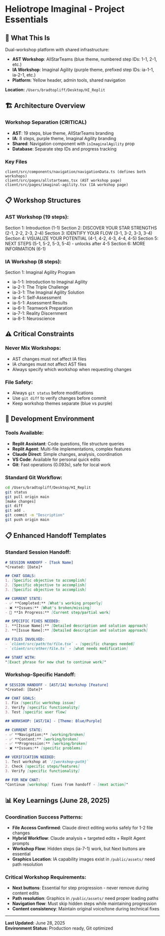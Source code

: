 # Heliotrope Imaginal - Project Essentials

## 🎯 What This Is
Dual-workshop platform with shared infrastructure:
- **AST Workshop**: AllStarTeams (blue theme, numbered step IDs: 1-1, 2-1, etc.)
- **IA Workshop**: Imaginal Agility (purple theme, prefixed step IDs: ia-1-1, ia-2-1, etc.)
- **Platform**: Yellow header, admin tools, shared navigation

**Location:** `/Users/bradtopliff/Desktop/HI_Replit`

## 🏗️ Architecture Overview

### **Workshop Separation (CRITICAL)**
- **AST**: 19 steps, blue theme, AllStarTeams branding
- **IA**: 8 steps, purple theme, Imaginal Agility branding
- **Shared**: Navigation component with `isImaginalAgility` prop
- **Database**: Separate step IDs and progress tracking

### **Key Files**
```
client/src/components/navigation/navigationData.ts (defines both workshops)
client/src/pages/allstarteams.tsx (AST workshop page)
client/src/pages/imaginal-agility.tsx (IA workshop page)
```

## 📋 Workshop Structures

### **AST Workshop (19 steps):**
Section 1: Introduction (1-1)
Section 2: DISCOVER YOUR STAR STRENGTHS (2-1, 2-2, 2-3, 2-4)
Section 3: IDENTIFY YOUR FLOW (3-1, 3-2, 3-3, 3-4)
Section 4: VISUALIZE YOUR POTENTIAL (4-1, 4-2, 4-3, 4-4, 4-5)
Section 5: NEXT STEPS (5-1, 5-2, 5-3, 5-4) - unlocks after 4-5
Section 6: MORE INFORMATION (6-1)

### **IA Workshop (8 steps):**
Section 1: Imaginal Agility Program
- ia-1-1: Introduction to Imaginal Agility
- ia-2-1: The Triple Challenge  
- ia-3-1: The Imaginal Agility Solution
- ia-4-1: Self-Assessment
- ia-5-1: Assessment Results
- ia-6-1: Teamwork Preparation
- ia-7-1: Reality Discernment
- ia-8-1: Neuroscience

## ⚠️ Critical Constraints

### **Never Mix Workshops:**
- AST changes must not affect IA files
- IA changes must not affect AST files
- Always specify which workshop when requesting changes

### **File Safety:**
- Always `git status` before modifications
- Use `git diff` to verify changes before commit
- Keep workshop themes separate (blue vs purple)

## 🔧 Development Environment

### **Tools Available:**
- **Replit Assistant**: Code questions, file structure queries
- **Replit Agent**: Multi-file implementations, complex features
- **Claude Direct**: Simple changes, analysis, coordination
- **VS Code**: Available for personal quick edits
- **Git**: Fast operations (0.093s), safe for local work

### **Standard Git Workflow:**
```bash
cd /Users/bradtopliff/Desktop/HI_Replit
git status
git pull origin main
[make changes]
git diff
git add .
git commit -m "Description"
git push origin main
```

## 📋 **Enhanced Handoff Templates**

### **Standard Session Handoff:**
```markdown
# SESSION HANDOFF - [Task Name]
*Created: [Date]*

## CHAT GOALS:
1. [Specific objective to accomplish]
2. [Specific objective to accomplish] 
3. [Specific objective to accomplish]

## CURRENT STATE:
- ✅ **Completed:** [What's working properly]
- ❌ **Issues:** [What's broken/missing]
- 🔄 **In Progress:** [Current step/partial work]

## SPECIFIC FIXES NEEDED:
1. **[Issue Name]:** [Detailed description and solution approach]
2. **[Issue Name]:** [Detailed description and solution approach]

## FILES INVOLVED:
- `client/src/path/to/file.tsx` - [specific changes needed]
- `client/src/other/file.ts` - [what needs modification]

## START WITH:
"[Exact phrase for new chat to continue work]"
```

### **Workshop-Specific Handoff:**
```markdown
# SESSION HANDOFF - [AST/IA] Workshop [Feature]
*Created: [Date]*

## CHAT GOALS:
1. Fix [specific workshop issue]
2. Verify [specific functionality] 
3. Test [specific user flow]

## WORKSHOP: [AST/IA] - [Theme: Blue/Purple]

## CURRENT STATE:
- ✅ **Navigation:** [working/broken]
- ✅ **Content:** [working/broken]
- ✅ **Progression:** [working/broken] 
- ❌ **Issues:** [specific problems]

## VERIFICATION NEEDED:
1. Test workshop at `/[workshop-path]`
2. Check [specific steps/features]
3. Verify [specific functionality]

## FOR NEW CHAT:
"Continue [workshop] fixes from handoff - [next action]"
```

## 📊 **Key Learnings (June 28, 2025)**

### **Coordination Success Patterns:**
- **File Access Confirmed**: Claude direct editing works safely for 1-2 file changes
- **Hybrid Workflow**: Claude analysis + targeted edits + Replit Agent prompts
- **Workshop Flow**: Hidden steps (ia-7-1) work, but Next buttons are essential
- **Graphics Location**: IA capability images exist in `/public/assets/` need path resolution

### **Critical Workshop Requirements:**
- **Next buttons**: Essential for step progression - never remove during content edits
- **Path resolution**: Graphics in `/public/assets/` need proper loading paths
- **Navigation flow**: Must skip hidden steps while maintaining progression
- **Content consistency**: Maintain original voice/tone during technical fixes

---

**Last Updated:** June 28, 2025  
**Environment Status:** Production ready, Git optimized